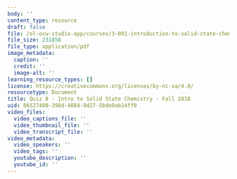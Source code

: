 ```yaml
---
body: ''
content_type: resource
draft: false
file: /ol-ocw-studio-app/courses/3-091-introduction-to-solid-state-chemistry-fall-2018/mit3_091f18_q08.pdf
file_size: 231858
file_type: application/pdf
image_metadata:
  caption: ''
  credit: ''
  image-alt: ''
learning_resource_types: []
license: https://creativecommons.org/licenses/by-nc-sa/4.0/
resourcetype: Document
title: Quiz 8 - Intro to Solid State Chemistry - Fall 2018
uid: 86527480-398d-4884-9d27-5bde9ab14ff0
video_files:
  video_captions_file: ''
  video_thumbnail_file: ''
  video_transcript_file: ''
video_metadata:
  video_speakers: ''
  video_tags: ''
  youtube_description: ''
  youtube_id: ''
---
```


